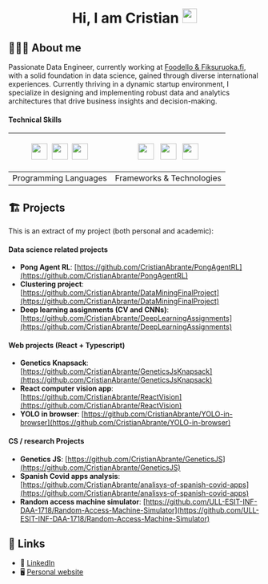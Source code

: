 <h1 align="center">
  Hi, I am Cristian 
  <img src="https://github.com/TheDudeThatCode/TheDudeThatCode/blob/master/Assets/Hi.gif" width="29px">
</h1>

## 👨🏻‍💻 About me

Passionate Data Engineer, currently working at [Foodello & Fiksuruoka.fi](https://www.foodello.com/choose-country-region), with a solid foundation in data science, gained through diverse international experiences. Currently thriving in a dynamic startup environment, I specialize in designing and implementing robust data and analytics architectures that drive business insights and decision-making.

#### Technical Skills

| <p align="center"><img height="32" width="32" src="https://cdn.simpleicons.org/typescript">&nbsp;&nbsp;<img height="32" width="32" src="https://cdn.simpleicons.org/scala">&nbsp;&nbsp;<img height="32" width="32" src="https://cdn.simpleicons.org/python"></p> | <p align="center"><img height="32" width="32" src="https://cdn.simpleicons.org/apachespark">&nbsp;&nbsp;&nbsp;<img height="32" width="32" src="https://cdn.simpleicons.org/apacheairflow">&nbsp;&nbsp;&nbsp;<img height="32" width="32" src="https://cdn.simpleicons.org/dbt"></p> |
| ---------------------------------------------------------------------------------------------------------------------------------------------------------------------------------------------------------------------------------------------------------------- | ---------------------------------------------------------------------------------------------------------------------------------------------------------------------------------------------------------------------------------------------------------------------------------- |
| Programming Languages                                                                                                                                                                                                                                            | Frameworks & Technologies                                                                                                                                                                                                                                                          |

## 🏗 Projects

This is an extract of my project (both personal and academic):

#### Data science related projects

- **Pong Agent RL**: [https://github.com/CristianAbrante/PongAgentRL](https://github.com/CristianAbrante/PongAgentRL)
- **Clustering project**: [https://github.com/CristianAbrante/DataMiningFinalProject](https://github.com/CristianAbrante/DataMiningFinalProject)
- **Deep learning assignments (CV and CNNs)**: [https://github.com/CristianAbrante/DeepLearningAssignments](https://github.com/CristianAbrante/DeepLearningAssignments)

#### Web projects (React + Typescript)

- **Genetics Knapsack**: [https://github.com/CristianAbrante/GeneticsJsKnapsack](https://github.com/CristianAbrante/GeneticsJsKnapsack)
- **React computer vision app**: [https://github.com/CristianAbrante/ReactVision](https://github.com/CristianAbrante/ReactVision)
- **YOLO in browser**: [https://github.com/CristianAbrante/YOLO-in-browser](https://github.com/CristianAbrante/YOLO-in-browser)

#### CS / research Projects

- **Genetics JS**: [https://github.com/CristianAbrante/GeneticsJS](https://github.com/CristianAbrante/GeneticsJS)
- **Spanish Covid apps analysis**: [https://github.com/CristianAbrante/analisys-of-spanish-covid-apps](https://github.com/CristianAbrante/analisys-of-spanish-covid-apps)
- **Random access machine simulator**: [https://github.com/ULL-ESIT-INF-DAA-1718/Random-Access-Machine-Simulator](https://github.com/ULL-ESIT-INF-DAA-1718/Random-Access-Machine-Simulator)

## 🔗 Links

- 💼 [LinkedIn](https://www.linkedin.com/in/cristianabrante/)
- 🖥️ [Personal website](https://cristianabrante.com/)
